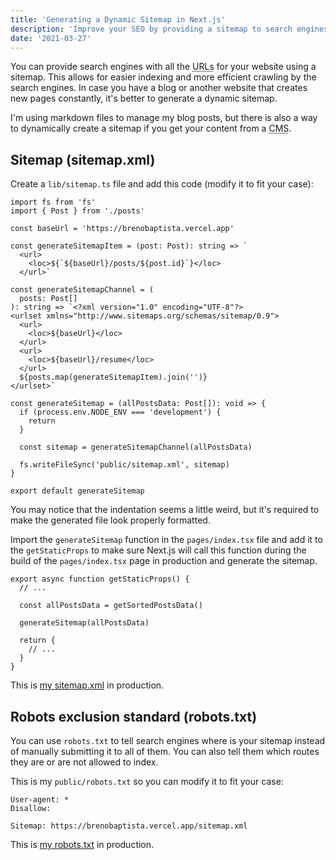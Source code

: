 ```yaml
---
title: 'Generating a Dynamic Sitemap in Next.js'
description: 'Improve your SEO by providing a sitemap to search engines.'
date: '2021-03-27'
---
```


You can provide search engines with all the <abbr title="Uniform Resource Locator">URLs</abbr> for your website using a sitemap. This allows for easier indexing and more efficient crawling by the search engines. In case you have a blog or another website that creates new pages constantly, it's better to generate a dynamic sitemap.

I'm using markdown files to manage my blog posts, but there is also a way to dynamically create a sitemap if you get your content from a <abbr title="Content Management System">CMS</abbr>.

## Sitemap (sitemap.xml)

Create a `lib/sitemap.ts` file and add this code (modify it to fit your case):

```tsx[class="line-numbers"]
import fs from 'fs'
import { Post } from './posts'

const baseUrl = 'https://brenobaptista.vercel.app'

const generateSitemapItem = (post: Post): string => `
  <url>
    <loc>${`${baseUrl}/posts/${post.id}`}</loc>
  </url>`

const generateSitemapChannel = (
  posts: Post[]
): string => `<?xml version="1.0" encoding="UTF-8"?>
<urlset xmlns="http://www.sitemaps.org/schemas/sitemap/0.9">
  <url>
    <loc>${baseUrl}</loc>
  </url>
  <url>
    <loc>${baseUrl}/resume</loc>
  </url>
  ${posts.map(generateSitemapItem).join('')}
</urlset>`

const generateSitemap = (allPostsData: Post[]): void => {
  if (process.env.NODE_ENV === 'development') {
    return
  }

  const sitemap = generateSitemapChannel(allPostsData)

  fs.writeFileSync('public/sitemap.xml', sitemap)
}

export default generateSitemap
```

You may notice that the indentation seems a little weird, but it's required to make the generated file look properly formatted.

Import the `generateSitemap` function in the `pages/index.tsx` file and add it to the `getStaticProps` to make sure Next.js will call this function during the build of the `pages/index.tsx` page in production and generate the sitemap.

```tsx[class="line-numbers"]
export async function getStaticProps() {
  // ...

  const allPostsData = getSortedPostsData()

  generateSitemap(allPostsData)

  return {
    // ...
  }
}
```

This is [my sitemap.xml](https://brenobaptista.vercel.app/sitemap.xml) in production.

## Robots exclusion standard (robots.txt)

You can use `robots.txt` to tell search engines where is your sitemap instead of manually submitting it to all of them. You can also tell them which routes they are or are not allowed to index.

This is my `public/robots.txt` so you can modify it to fit your case:

```markup[class="line-numbers"]
User-agent: *
Disallow:

Sitemap: https://brenobaptista.vercel.app/sitemap.xml
```

This is [my robots.txt](https://brenobaptista.vercel.app/robots.txt) in production.
